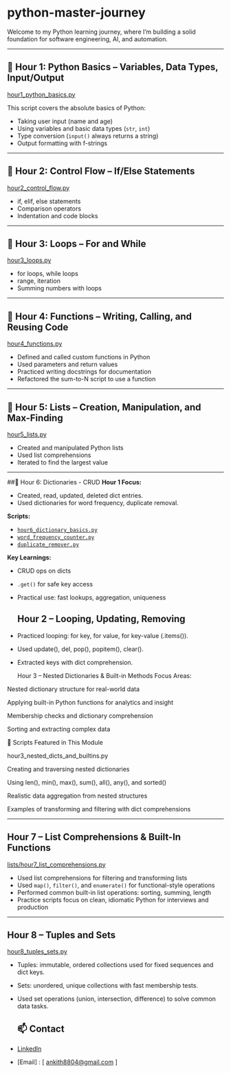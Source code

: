 # python-master-journey

Welcome to my Python learning journey, where I’m building a solid foundation for software engineering, AI, and automation.


---

## 🚩 Hour 1: Python Basics – Variables, Data Types, Input/Output

[hour1_python_basics.py](hour1_python_basics.py)

This script covers the absolute basics of Python:
- Taking user input (name and age)
- Using variables and basic data types (`str`, `int`)
- Type conversion (`input()` always returns a string)
- Output formatting with f-strings


---



## 🚩 Hour 2: Control Flow – If/Else Statements

[hour2_control_flow.py](hour2_control_flow.py)

- if, elif, else statements
- Comparison operators
- Indentation and code blocks


---

## 🚩 Hour 3: Loops – For and While

[hour3_loops.py](hour3_loops.py)

- for loops, while loops
- range, iteration
- Summing numbers with loops


---


## 🚩 Hour 4: Functions – Writing, Calling, and Reusing Code
[hour4_functions.py](hour4_functions.py)
- Defined and called custom functions in Python
- Used parameters and return values
- Practiced writing docstrings for documentation
- Refactored the sum-to-N script to use a function

---

## 🚩 Hour 5: Lists – Creation, Manipulation, and Max-Finding
[hour5_lists.py](hour5_lists.py)
- Created and manipulated Python lists
- Used list comprehensions
- Iterated to find the largest value

---
##🚩 Hour 6: Dictionaries - CRUD
**Hour 1 Focus:**
- Created, read, updated, deleted dict entries.
- Used dictionaries for word frequency, duplicate removal.

**Scripts:**
- [`hour6_dictionary_basics.py`](hour6_Dictionaries/hour1_dictionary_basics.py)
- [`word_frequency_counter.py`](hour6_Dictionaries/word_frequency_counter.py)
- [`duplicate_remover.py`](hour6_Dictionaries/duplicate_remover.py)

**Key Learnings:**
- CRUD ops on dicts
- `.get()` for safe key access
- Practical use: fast lookups, aggregation, uniqueness

  ## Hour 2 – Looping, Updating, Removing
- Practiced looping: for key, for value, for key-value (.items()).
- Used update(), del, pop(), popitem(), clear().
- Extracted keys with dict comprehension.

  Hour 3 – Nested Dictionaries & Built-in Methods
Focus Areas:

Nested dictionary structure for real-world data

Applying built-in Python functions for analytics and insight

Membership checks and dictionary comprehension

Sorting and extracting complex data

🚩 Scripts Featured in This Module


  hour3_nested_dicts_and_builtins.py

Creating and traversing nested dictionaries

Using len(), min(), max(), sum(), all(), any(), and sorted()

Realistic data aggregation from nested structures

Examples of transforming and filtering with dict comprehensions

---
## Hour 7 – List Comprehensions & Built-In Functions
[lists/hour7_list_comprehensions.py](lists/hour7_list_comprehensions.py)

- Used list comprehensions for filtering and transforming lists
- Used `map()`, `filter()`, and `enumerate()` for functional-style operations
- Performed common built-in list operations: sorting, summing, length
- Practice scripts focus on clean, idiomatic Python for interviews and production

---
## Hour 8 – Tuples and Sets
[hour8_tuples_sets.py](collections/hour8_tuples_sets.py)

- Tuples: immutable, ordered collections used for fixed sequences and dict keys.
- Sets: unordered, unique collections with fast membership tests.
- Used set operations (union, intersection, difference) to solve common data tasks.






  ## 📫 Contact

- [LinkedIn](https://linkedin.com/in/your-link)
- [Email] : [ ankith8804@gmail.com ]

